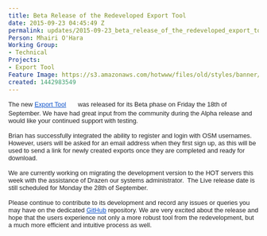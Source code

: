 ```yaml
---
title: Beta Release of the Redeveloped Export Tool
date: 2015-09-23 04:45:49 Z
permalink: updates/2015-09-23_beta_release_of_the_redeveloped_export_tool
Person: Mhairi O'Hara
Working Group:
- Technical
Projects:
- Export Tool
Feature Image: https://s3.amazonaws.com/hotwww/files/old/styles/banner/public/osm.png
created: 1442983549
---
```


<div style="color: #222222; font-family: arial, sans-serif; font-size: 12.8px; line-height: normal;">The new&nbsp;<a style="color: #1155cc;" href="http://hot.geoweb.io/en/" target="_blank">Export Tool</a><div style="position: relative; visibility: visible; margin-left: 4px; padding-bottom: 2px; cursor: pointer; display: inline-block; width: 16px; height: 16px; background: url('chrome-extension://bhmmomiinigofkjcapegjjndpbikblnp/skin/fusion/16_16/plain/r0.png') 100% 50% no-repeat;">&nbsp;</div>&nbsp;was released for its Beta phase on Friday the 18th of September. We have had great input from the community during the Alpha release and would like your continued support with testing.&nbsp;</div><div style="color: #222222; font-family: arial, sans-serif; font-size: 12.8px; line-height: normal;">&nbsp;</div><div style="color: #222222; font-family: arial, sans-serif; font-size: 12.8px; line-height: normal;">Brian has successfully integrated the ability to register and login with OSM usernames. However, users will be asked for an email address when they first sign up, as this will be used to send a link for newly created exports once they are completed and ready for download.</div><div style="color: #222222; font-family: arial, sans-serif; font-size: 12.8px; line-height: normal;">&nbsp;</div><div style="color: #222222; font-family: arial, sans-serif; font-size: 12.8px; line-height: normal;">We are currently working on migrating the development version to the HOT servers this week with the assistance of Drazen our systems administrator.&nbsp; The Live release date is still scheduled for Monday the 28th of September.</div><div style="color: #222222; font-family: arial, sans-serif; font-size: 12.8px; line-height: normal;">&nbsp;</div><div style="color: #222222; font-family: arial, sans-serif; font-size: 12.8px; line-height: normal;">Please continue to contribute to its development and record any issues or queries you may have on the dedicated&nbsp;<a style="color: #1155cc;" href="https://github.com/hotosm/osm-export-tool2/issues" target="_blank">GitHub</a>&nbsp;<div style="position: absolute; visibility: hidden; cursor: pointer; display: inline-block; width: 16px; height: 16px;">&nbsp;</div>repository. We are very excited about the release and hope that the users experience not only a more robust tool from the redevelopment, but a much more efficient and intuitive process as well.&nbsp;</div><p>&nbsp;</p>
